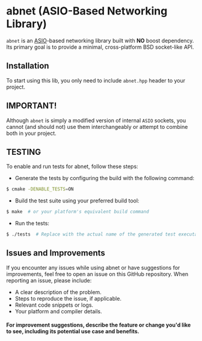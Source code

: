 # abnet (ASIO-Based Networking Library)

`abnet` is an [ASIO](https://github.com/chriskohlhoff/asio/tree/asio-1-32-0)-based networking library built with **NO** boost dependency. <br>
Its primary goal is to provide a minimal, cross-platform BSD socket-like API.

## Installation
To start using this lib, you only need to include `abnet.hpp` header to your project.

## IMPORTANT!
Although `abnet` is simply a modified version of internal `ASIO` sockets, you cannot (and should not) use them interchangeably or attempt to combine both in your project.

## TESTING
To enable and run tests for abnet, follow these steps:

* Generate the tests by configuring the build with the following command:
```bash
$ cmake -DENABLE_TESTS=ON
```
* Build the test suite using your preferred build tool:
```bash
$ make  # or your platform's equivalent build command
```
* Run the tests:
```bash
$ ./tests  # Replace with the actual name of the generated test executable
```

## Issues and Improvements
If you encounter any issues while using abnet or have suggestions for improvements, feel free to open an issue on this GitHub repository. When reporting an issue, please include:

* A clear description of the problem.
* Steps to reproduce the issue, if applicable.
* Relevant code snippets or logs.
* Your platform and compiler details.
#### For improvement suggestions, describe the feature or change you'd like to see, including its potential use case and benefits.
